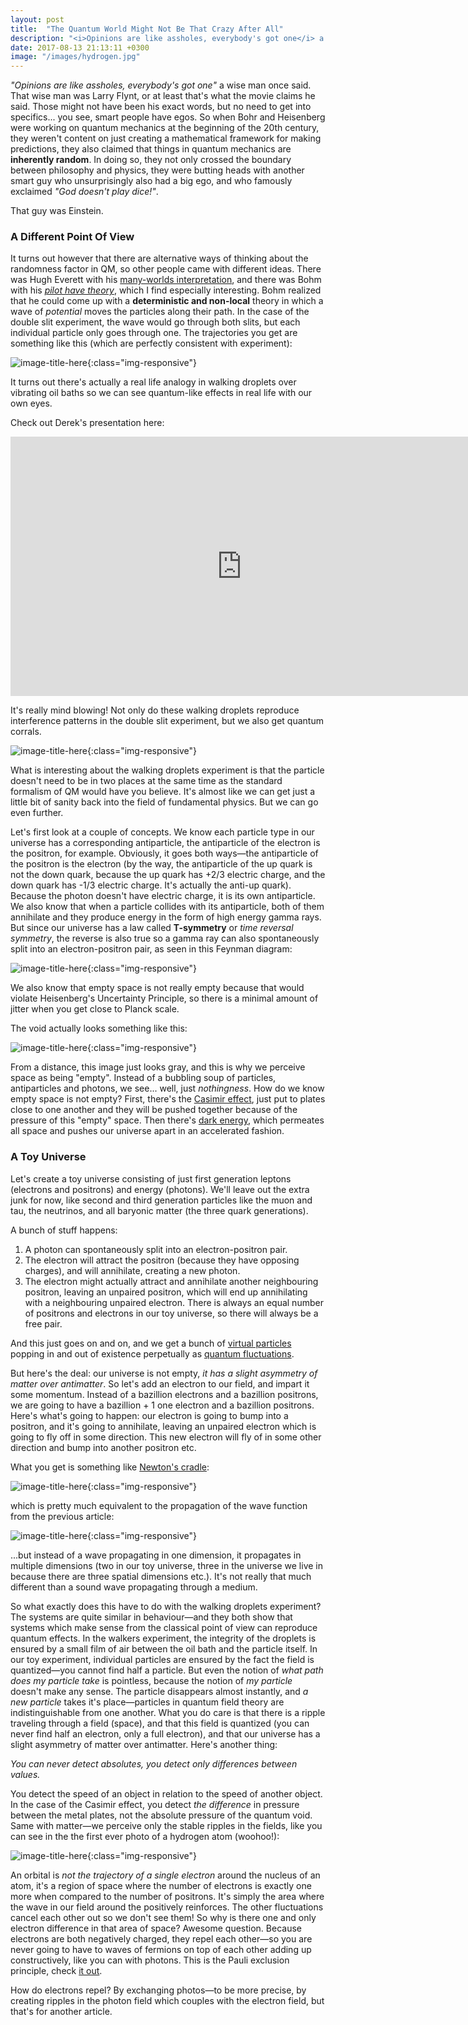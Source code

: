 ```yaml
---
layout: post
title:  "The Quantum World Might Not Be That Crazy After All"
description: "<i>Opinions are like assholes, everybody's got one</i> a wise man once said. That wise man was Larry Flynt, or at least that's what the movie claims he said. Those might not have been his exact words, but no need to get into specifics... you see, smart people have egos."
date: 2017-08-13 21:13:11 +0300
image: "/images/hydrogen.jpg"
---
```

*"Opinions are like assholes, everybody's got one"* a wise man once said. That wise man was Larry Flynt, or at least that's what the movie claims he said. Those might not have been his exact words, but no need to get into specifics... you see, smart people have egos. So when Bohr and Heisenberg were working on quantum mechanics at the beginning of the 20th century, they weren't content on just creating a mathematical framework for making predictions, they also claimed that things in quantum mechanics are **inherently random**. In doing so, they not only crossed the boundary between philosophy and physics, they were butting heads with another smart guy who unsurprisingly also had a big ego, and who famously exclaimed *"God doesn't play dice!"*.

That guy was Einstein.

### A Different Point Of View ###

It turns out however that there are alternative ways of thinking about the randomness factor in QM, so other people came with different ideas. There was Hugh Everett with his [many-worlds interpretation](https://en.wikipedia.org/wiki/Many-worlds_interpretation), and there was Bohm with his [*pilot have theory*](https://en.wikipedia.org/wiki/De_Broglie%E2%80%93Bohm_theory), which I find especially interesting. Bohm realized that he could come up with a **deterministic and non-local** theory in which a wave of *potential* moves the particles along their path. In the case of the double slit experiment, the wave would go through both slits, but each individual particle only goes through one. The trajectories you get are something like this (which are perfectly consistent with experiment):

![image-title-here](/images/bohmiam.png){:class="img-responsive"}

It turns out there's actually a real life analogy in walking droplets over vibrating oil baths so we can see quantum-like effects in real life with our own eyes.

Check out Derek's presentation here:

<iframe width="740" height="415" src="https://www.youtube.com/embed/WIyTZDHuarQ" frameborder="0" allowfullscreen></iframe>

It's really mind blowing! Not only do these walking droplets reproduce interference patterns in the double slit experiment, but we also get quantum corrals.

![image-title-here](/images/corral.jpg){:class="img-responsive"}

What is interesting about the walking droplets experiment is that the particle doesn't need to be in two places at the same time as the standard formalism of QM would have you believe. It's almost like we can get just a little bit of sanity back into the field of fundamental physics. But we can go even further.

Let's first look at a couple of concepts. We know each particle type in our universe has a corresponding antiparticle, the antiparticle of the electron is the positron, for example. Obviously, it goes both ways—the antiparticle of the positron is the electron (by the way, the antiparticle of the up quark is not the down quark, because the up quark has +2/3 electric charge, and the down quark has -1/3 electric charge. It's actually the anti-up quark). Because the photon doesn't have electric charge, it is its own antiparticle. We also know that when a particle collides with its antiparticle, both of them annihilate and they produce energy in the form of high energy gamma rays. But since our universe has a law called **T-symmetry** or *time reversal symmetry*, the reverse is also true so a gamma ray can also spontaneously split into an electron-positron pair, as seen in this Feynman diagram:

![image-title-here](/images/diagram.jpg){:class="img-responsive"}

We also know that empty space is not really empty because that would violate Heisenberg's Uncertainty Principle, so there is a minimal amount of jitter when you get close to Planck scale.

The void actually looks something like this:

![image-title-here](/images/noise.png){:class="img-responsive"}

From a distance, this image just looks gray, and this is why we perceive space as being "empty". Instead of a bubbling soup of particles, antiparticles and photons, we see... well, just *nothingness*. How do we know empty space is not empty? First, there's the [Casimir effect](https://en.wikipedia.org/wiki/Casimir_effect), just put to plates close to one another and they will be pushed together because of the pressure of this "empty" space. Then there's [dark energy](https://en.wikipedia.org/wiki/Dark_energy), which permeates all space and pushes our universe apart in an accelerated fashion.

### A Toy Universe ###
Let's create a toy universe consisting of just first generation leptons (electrons and positrons) and energy (photons). We'll leave out the extra junk for now, like second and third generation particles like the muon and tau, the neutrinos, and all baryonic matter (the three quark generations).

A bunch of stuff happens:

1. A photon can spontaneously split into an electron-positron pair.
2. The electron will attract the positron (because they have opposing charges), and will annihilate, creating a new photon.
3. The electron might actually attract and annihilate another neighbouring positron, leaving an unpaired positron, which will end up annihilating with a neighbouring unpaired electron. There is always an equal number of positrons and electrons in our toy universe, so there will always be a free pair.

And this just goes on and on, and we get a bunch of [virtual particles](https://en.wikipedia.org/wiki/Virtual_particle) popping in and out of existence perpetually as [quantum fluctuations](https://en.wikipedia.org/wiki/Quantum_fluctuation).

But here's the deal: our universe is not empty, *it has a slight asymmetry of matter over antimatter*. So let's add an electron to our field, and impart it some momentum. Instead of a bazillion electrons and a bazillion positrons, we are going to have a bazillion + 1 one electron and a bazillion positrons. Here's what's going to happen: our electron is going to bump into a positron, and it's going to annihilate, leaving an unpaired electron which is going to fly off in some direction. This new electron will fly of in some other direction and bump into another positron etc.

What you get is something like [Newton's cradle](https://en.wikipedia.org/wiki/Newton%27s_cradle):

![image-title-here](/images/newton.gif){:class="img-responsive"}

which is pretty much equivalent to the propagation of the wave function from the previous article:

![image-title-here](/images/wave.gif){:class="img-responsive"}

...but instead of a wave propagating in one dimension, it propagates in multiple dimensions (two in our toy universe, three in the universe we live in because there are three spatial dimensions etc.). It's not really that much different than a sound wave propagating through a medium.

So what exactly does this have to do with the walking droplets experiment? The systems are quite similar in behaviour—and they both show that systems which make sense from the classical point of view can reproduce quantum effects. In the walkers experiment, the integrity of the droplets is ensured by a small film of air between the oil bath and the particle itself. In our toy experiment, individual particles are ensured by the fact the field is quantized—you cannot find half a particle. But even the notion of *what path does my particle take* is pointless, because the notion of *my particle* doesn't make any sense. The particle disappears almost instantly, and *a new particle* takes it's place—particles in quantum field theory are indistinguishable from one another. What you do care is that there is a ripple traveling through a field (space), and that this field is quantized (you can never find half an electron, only a full electron), and that our universe has a slight asymmetry of matter over antimatter. Here's another thing:

*You can never detect absolutes, you detect only differences between values.*

You detect the speed of an object in relation to the speed of another object. In the case of the Casimir effect, you detect *the difference* in pressure between the metal plates, not the absolute pressure of the quantum void. Same with matter—we perceive only the stable ripples in the fields, like you can see in the the first ever photo of a hydrogen atom (woohoo!):

![image-title-here](/images/hydrogen.jpg){:class="img-responsive"}

An orbital is *not the trajectory of a single electron* around the nucleus of an atom, it's a region of space where the number of electrons is exactly one more when compared to the number of positrons. It's simply the area where the wave in our field around the positively reinforces. The other fluctuations cancel each other out so we don't see them! So why is there one and only electron difference in that area of space? Awesome question. Because electrons are both negatively charged, they repel each other—so you are never going to have to waves of fermions on top of each other adding up constructively, like you can with photons. This is the Pauli exclusion principle, check [it out](https://en.wikipedia.org/wiki/Pauli_exclusion_principle).

How do electrons repel? By exchanging photos—to be more precise, by creating ripples in the photon field which couples with the electron field, but that's for another article.
